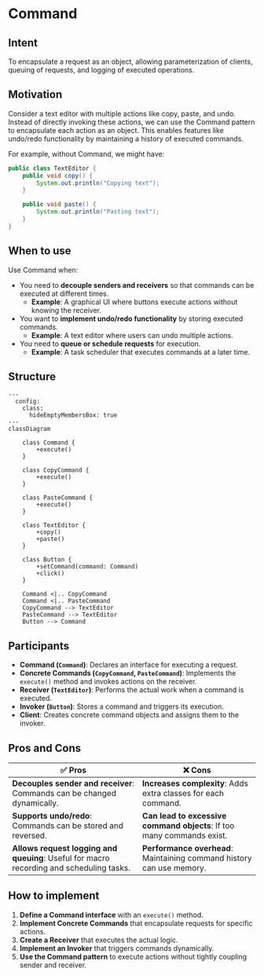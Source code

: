 # Command

## Intent
To encapsulate a request as an object, allowing parameterization of clients, queuing of requests, and logging of executed operations.

## Motivation

Consider a text editor with multiple actions like copy, paste, and undo. Instead of directly invoking these actions, we can use the Command pattern to encapsulate each action as an object. This enables features like undo/redo functionality by maintaining a history of executed commands.

For example, without Command, we might have:
```java
public class TextEditor {
    public void copy() {
        System.out.println("Copying text");
    }

    public void paste() {
        System.out.println("Pasting text");
    }
}
```

## When to use

Use Command when:

- You need to **decouple senders and receivers** so that commands can be executed at different times.  
  - **Example**: A graphical UI where buttons execute actions without knowing the receiver.  
- You want to **implement undo/redo functionality** by storing executed commands.  
  - **Example**: A text editor where users can undo multiple actions.  
- You need to **queue or schedule requests** for execution.  
  - **Example**: A task scheduler that executes commands at a later time.  

## Structure

```mermaid
---
  config:
    class:
      hideEmptyMembersBox: true
---
classDiagram

    class Command {
        +execute()
    }

    class CopyCommand {
        +execute()
    }

    class PasteCommand {
        +execute()
    }

    class TextEditor {
        +copy()
        +paste()
    }

    class Button {
        +setCommand(command: Command)
        +click()
    }

    Command <|.. CopyCommand
    Command <|.. PasteCommand
    CopyCommand --> TextEditor
    PasteCommand --> TextEditor
    Button --> Command
```

## Participants

- **Command (`Command`)**: Declares an interface for executing a request.  
- **Concrete Commands (`CopyCommand`, `PasteCommand`)**: Implements the `execute()` method and invokes actions on the receiver.  
- **Receiver (`TextEditor`)**: Performs the actual work when a command is executed.  
- **Invoker (`Button`)**: Stores a command and triggers its execution.  
- **Client**: Creates concrete command objects and assigns them to the invoker.  

## Pros and Cons

| ✅ Pros                                                                                      | ❌ Cons                                                                 |
| ------------------------------------------------------------------------------------------- | ---------------------------------------------------------------------- |
| **Decouples sender and receiver**: Commands can be changed dynamically.                     | **Increases complexity**: Adds extra classes for each command.         |
| **Supports undo/redo**: Commands can be stored and reversed.                                | **Can lead to excessive command objects**: If too many commands exist. |
| **Allows request logging and queuing**: Useful for macro recording and scheduling tasks.    | **Performance overhead**: Maintaining command history can use memory.  |

## How to implement

1. **Define a Command interface** with an `execute()` method.  
2. **Implement Concrete Commands** that encapsulate requests for specific actions.  
3. **Create a Receiver** that executes the actual logic.  
4. **Implement an Invoker** that triggers commands dynamically.  
5. **Use the Command pattern** to execute actions without tightly coupling sender and receiver.  
